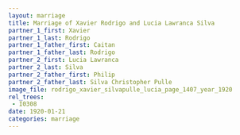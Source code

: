 ```yaml
---
layout: marriage
title: Marriage of Xavier Rodrigo and Lucia Lawranca Silva
partner_1_first: Xavier
partner_1_last: Rodrigo
partner_1_father_first: Caitan
partner_1_father_last: Rodrigo
partner_2_first: Lucia Lawranca
partner_2_last: Silva
partner_2_father_first: Philip
partner_2_father_last: Silva Christopher Pulle
image_file: rodrigo_xavier_silvapulle_lucia_page_1407_year_1920
rel_trees:
 - I0308
date: 1920-01-21
categories: marriage
---
```


